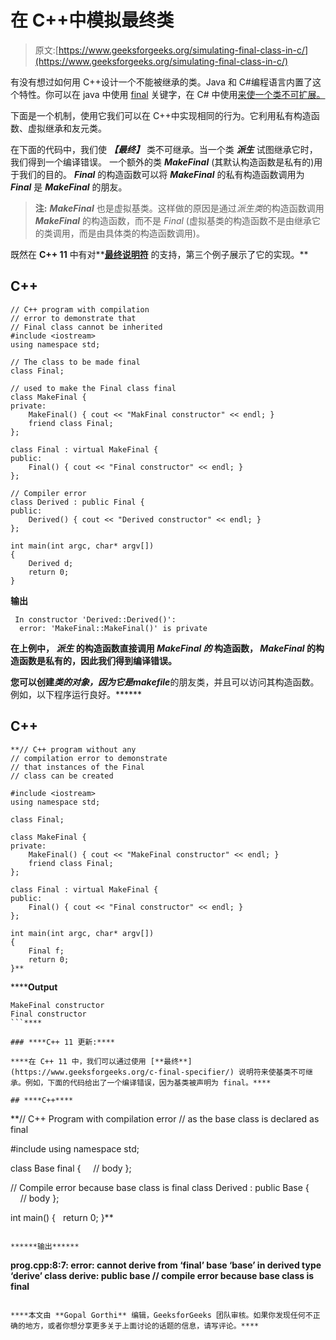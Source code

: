 # 在 C++中模拟最终类

> 原文:[https://www.geeksforgeeks.org/simulating-final-class-in-c/](https://www.geeksforgeeks.org/simulating-final-class-in-c/)

有没有想过如何用 C++设计一个不能被继承的类。Java 和 C#编程语言内置了这个特性。你可以在 java 中使用 [final](https://www.geeksforgeeks.org/final-keyword-in-java/) 关键字，在 C# 中使用[来使一个类不可扩展。](https://www.geeksforgeeks.org/c-sharp-sealed-class/)

下面是一个机制，使用它我们可以在 C++中实现相同的行为。它利用私有构造函数、虚拟继承和友元类。

在下面的代码中，我们使 ***【最终】*** 类不可继承。当一个类 ***派生*** 试图继承它时，我们得到一个编译错误。
一个额外的类 ***MakeFinal*** (其默认构造函数是私有的)用于我们的目的。 ***Final*** 的构造函数可以将 ***MakeFinal*** 的私有构造函数调用为 ***Final*** 是 ***MakeFinal*** 的朋友。

> **注:** ***MakeFinal*** 也是虚拟基类。这样做的原因是通过*派生类*的构造函数调用 ***MakeFinal*** 的构造函数，而不是 *Final* (虚拟基类的构造函数不是由继承它的类调用，而是由具体类的构造函数调用)。

既然在 **C++ 11** 中有对**[**最终说明符**](https://www.geeksforgeeks.org/c-final-specifier/) 的支持，第三个例子展示了它的实现。**

## **C++**

```
// C++ program with compilation
// error to demonstrate that
// Final class cannot be inherited
#include <iostream>
using namespace std;

// The class to be made final
class Final;

// used to make the Final class final
class MakeFinal {
private:
    MakeFinal() { cout << "MakFinal constructor" << endl; }
    friend class Final;
};

class Final : virtual MakeFinal {
public:
    Final() { cout << "Final constructor" << endl; }
};

// Compiler error
class Derived : public Final {
public:
    Derived() { cout << "Derived constructor" << endl; }
};

int main(int argc, char* argv[])
{
    Derived d;
    return 0;
}
```

****输出****

```
 In constructor 'Derived::Derived()':
  error: 'MakeFinal::MakeFinal()' is private
```

**在上例中， ***派生*** **的**构造函数直接调用 ***MakeFinal 的*** 构造函数， ***MakeFinal*** 的构造函数是私有的，因此我们得到编译错误。**

**您可以创建****类的对象，因为它是***makefile***的朋友类，并且可以访问其构造函数。例如，以下程序运行良好。******

## ****C++****

```
**// C++ program without any
// compilation error to demonstrate
// that instances of the Final
// class can be created

#include <iostream>
using namespace std;

class Final;

class MakeFinal {
private:
    MakeFinal() { cout << "MakeFinal constructor" << endl; }
    friend class Final;
};

class Final : virtual MakeFinal {
public:
    Final() { cout << "Final constructor" << endl; }
};

int main(int argc, char* argv[])
{
    Final f;
    return 0;
}**
```

******Output**

```
MakeFinal constructor
Final constructor
```**** 

### ****C++ 11 更新:****

****在 C++ 11 中，我们可以通过使用 [**最终**](https://www.geeksforgeeks.org/c-final-specifier/) 说明符来使基类不可继承。例如，下面的代码给出了一个编译错误，因为基类被声明为 final。****

## ****C++****

```
**// C++ Program with compilation error
// as the base class is declared as final

#include <iostream>
using namespace std;

class Base final {
    // body
};

// Compile error because base class is final
class Derived : public Base {
    // body
};

int main() {
  return 0;
}**
```

******输出******

```
**prog.cpp:8:7: error: cannot derive from ‘final’ base ‘base’ in derived type ‘derive’
 class derive: public base  // compile error because base class is final**
```

****本文由 **Gopal Gorthi** 编辑，GeeksforGeeks 团队审核。如果你发现任何不正确的地方，或者你想分享更多关于上面讨论的话题的信息，请写评论。****